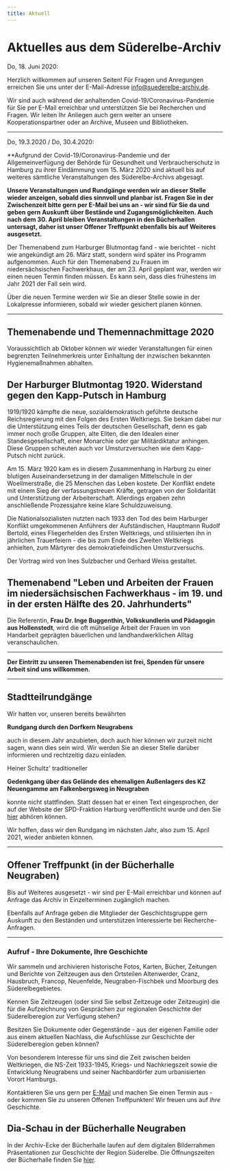 ```yaml
---
title: Aktuell
---
```


# Aktuelles aus dem Süderelbe-Archiv

Do, 18. Juni 2020:

Herzlich willkommen auf unseren Seiten! Für Fragen und Anregungen erreichen Sie uns unter der
E-Mail-Adresse [info@suederelbe-archiv.de](mailto:info@suederelbe-archiv.de).

Wir sind auch während der anhaltenden Covid-19/Coronavirus-Pandemie für Sie per E-Mail erreichbar und unterstützen Sie bei Recherchen und Fragen. Wir leiten Ihr Anliegen auch gern weiter an unsere Kooperationspartner oder an Archive, Museen und Bibliotheken.



* * *

Do, 19.3.2020 / Do, 30.4.2020:

**Aufgrund der Covid-19/Coronavirus-Pandemie und der Allgemeinverfügung der Behörde für Gesundheit und Verbraucherschutz in Hamburg zu ihrer Eindämmung vom 15. März 2020 sind aktuell bis auf weiteres sämtliche Veranstaltungen des Süderelbe-Archivs abgesagt. 

**Unsere Veranstaltungen und Rundgänge werden wir an dieser Stelle wieder anzeigen, sobald dies sinnvoll und planbar ist.
Fragen Sie in der Zwischenzeit bitte gern per E-Mail bei uns an - wir sind für Sie da und geben gern Auskunft über Bestände und Zugangsmöglichkeiten. 
Auch nach dem 30. April bleiben Veranstaltungen in den Bücherhallen untersagt, daher ist unser Offener Treffpunkt ebenfalls bis auf Weiteres ausgesetzt.**

Der Themenabend zum Harburger Blutmontag fand - wie berichtet - nicht wie angekündigt am 26. März statt, sondern wird später ins Programm aufgenommen. Auch für den Themenabend zu Frauen im niedersächsischen Fachwerkhaus, der am 23. April geplant war, werden wir einen neuen Termin finden müssen. Es kann sein, dass dies frühestens im Jahr 2021 der Fall sein wird.

Über die neuen Termine werden wir Sie an dieser Stelle sowie in der Lokalpresse informieren, sobald wir wieder gesichert planen können.


* * *

## **Themenabende und Themennachmittage 2020**

Voraussichtlich ab Oktober können wir wieder Veranstaltungen für einen begrenzten Teilnehmerkreis unter Einhaltung der inzwischen bekannten Hygienemaßnahmen abhalten.







## Der Harburger Blutmontag 1920. Widerstand gegen den Kapp-Putsch in Hamburg
1919/1920 kämpfte die neue, sozialdemokratisch geführte deutsche Reichsregierung mit den Folgen des Ersten Weltkriegs. Sie bekam dabei nur die Unterstützung eines Teils der deutschen Gesellschaft, denn es gab immer noch große Gruppen, alte Eliten, die den Idealen einer Standesgesellschaft, einer Monarchie oder gar Militärdiktatur anhingen. Diese Gruppen scheuten auch vor Umsturzversuchen wie dem Kapp-Putsch nicht zurück.

Am 15. März 1920 kam es in diesem Zusammenhang in Harburg zu einer blutigen Auseinandersetzung in der damaligen Mittelschule in der Woellmerstraße, die 25 Menschen das Leben kostete. Der Konflikt endete mit einem Sieg der verfassungstreuen Kräfte, getragen von der Solidarität und Unterstützung der Arbeiterschaft. Allerdings ergaben zehn anschließende Prozessjahre keine klare Schuldzuweisung.

Die Nationalsozialisten nutzten nach 1933 den Tod des beim Harburger Konflikt umgekommenen Anführers der Aufständischen, Hauptmann Rudolf Bertold, eines Fliegerhelden des Ersten Weltkriegs, und stilisierten ihn in jährlichen Trauerfeiern - die bis zum Ende des Zweiten Weltkriegs anhielten, zum Märtyrer des demokratiefeindlichen Umsturzversuchs.

Der Vortrag wird von Ines Sulzbacher und Gerhard Weiss gestaltet. 



## Themenabend "Leben und Arbeiten der Frauen im niedersächsischen Fachwerkhaus - im 19. und in der ersten Hälfte des 20. Jahrhunderts"
Die Referentin, **Frau Dr. Inge Buggenthin, Volkskundlerin und Pädagogin aus Hollenstedt**, wird die oft mühselige Arbeit der Frauen im von Handarbeit geprägten bäuerlichen und landhandwerklichen Alltag veranschaulichen.



* * *

**Der Eintritt zu unseren Themenabenden ist frei, Spenden für unsere Arbeit sind uns willkommen.**


* * *

## Stadtteilrundgänge

Wir hatten vor, unseren bereits bewährten

**Rundgang durch den Dorfkern Neugrabens**

auch in diesem Jahr anzubieten, doch auch hier können wir zurzeit nicht sagen, wann dies sein wird.
Wir werden Sie an dieser Stelle darüber informieren und rechtzeitig dazu einladen.


Heiner Schultz' traditioneller

**Gedenkgang über das Gelände des ehemaligen Außenlagers des KZ Neuengamme am Falkenbergsweg in Neugraben**

konnte nicht stattfinden. Statt dessen hat er einen Text eingesprochen, der auf der Website der SPD-Fraktion Harburg veröffentlicht wurde und den Sie [hier](http://stage.spd-fraktion-harburg.de/2020/04/15/das-kz-vor-der-haustuer-gedenken-an-die-befreiung-15-april-2020/) abhören können.

Wir hoffen, dass wir den Rundgang im nächsten Jahr, also zum 15. April 2021, wieder anbieten können.


* * *


## Offener Treffpunkt (in der Bücherhalle Neugraben)

Bis auf Weiteres ausgesetzt - wir sind per E-Mail erreichbar und können auf Anfrage das Archiv in Einzelterminen zugänglich machen.

Ebenfalls auf Anfrage geben die Mitglieder der Geschichtsgruppe gern Auskunft zu den Beständen und unterstützen Interessierte bei Recherche-Anfragen.



* * *

### Aufruf - Ihre Dokumente, Ihre Geschichte

Wir sammeln und archivieren historische Fotos, Karten, Bücher, Zeitungen
und Berichte von Zeitzeugen aus den Ortsteilen Altenwerder, Cranz,
Hausbruch, Francop, Neuenfelde, Neugraben-Fischbek und Moorburg des
Süderelbegebietes.

Kennen Sie Zeitzeugen (oder sind Sie selbst Zeitzeuge oder Zeitzeugin) die für die
Aufzeichnung von Gesprächen zur regionalen Geschichte der Süderelberegion zur Verfügung 
stehen?

Besitzen Sie Dokumente oder Gegenstände - aus der eigenen Familie oder aus
einem aktuellen Nachlass, die Aufschlüsse zur Geschichte der Süderelberegion
geben können?

Von besonderem Interesse für uns sind die Zeit zwischen beiden
Weltkriegen, die NS-Zeit 1933-1945, Kriegs- und Nachkriegszeit sowie die
Entwicklung Neugrabens und seiner Nachbardörfer zum urbanisierten Vorort Hamburgs.

Kontaktieren Sie uns gern per [E-Mail](mailto:info@suederelbe-archiv.de)
und machen Sie einen Termin aus - oder kommen Sie zu unseren Offenen
Treffpunkten! Wir freuen uns auf *Ihre* Geschichte.


## Dia-Schau in der Bücherhalle Neugraben

In der Archiv-Ecke der Bücherhalle laufen auf dem digitalen Bilderrahmen Präsentationen zur Geschichte der Region Süderelbe.
 Die Öffnungszeiten der Bücherhalle finden Sie
[hier](https://www.buecherhallen.de/neugraben).
